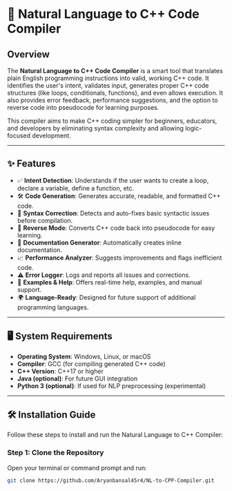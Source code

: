 # 🧠 Natural Language to C++ Code Compiler

## Overview

The **Natural Language to C++ Code Compiler** is a smart tool that translates plain English programming instructions into valid, working C++ code. It identifies the user's intent, validates input, generates proper C++ code structures (like loops, conditionals, functions), and even allows execution. It also provides error feedback, performance suggestions, and the option to reverse code into pseudocode for learning purposes.

This compiler aims to make C++ coding simpler for beginners, educators, and developers by eliminating syntax complexity and allowing logic-focused development.

---

## ✨ Features

- ✅ **Intent Detection**: Understands if the user wants to create a loop, declare a variable, define a function, etc.
- 🛠️ **Code Generation**: Generates accurate, readable, and formatted C++ code.
- 🧠 **Syntax Correction**: Detects and auto-fixes basic syntactic issues before compilation.
- 🔁 **Reverse Mode**: Converts C++ code back into pseudocode for easy learning.
- 📄 **Documentation Generator**: Automatically creates inline documentation.
- 📈 **Performance Analyzer**: Suggests improvements and flags inefficient code.
- ⚠️ **Error Logger**: Logs and reports all issues and corrections.
- 💬 **Examples & Help**: Offers real-time help, examples, and manual support.
- 🌍 **Language-Ready**: Designed for future support of additional programming languages.

---

## 🖥️ System Requirements

- **Operating System**: Windows, Linux, or macOS  
- **Compiler**: GCC (for compiling generated C++ code)  
- **C++ Version**: C++17 or higher  
- **Java (optional)**: For future GUI integration  
- **Python 3 (optional)**: If used for NLP preprocessing (experimental)

---

## 🛠️ Installation Guide

Follow these steps to install and run the Natural Language to C++ Compiler:

### Step 1: Clone the Repository

Open your terminal or command prompt and run:

```bash
git clone https://github.com/Aryanbansal45r4/NL-to-CPP-Compiler.git

